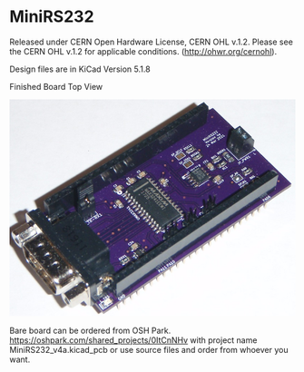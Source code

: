 # MiniRS232

Released under CERN Open Hardware License, CERN OHL v.1.2.
Please see the CERN OHL v.1.2 for applicable conditions. (http://ohwr.org/cernohl).

Design files are in KiCad Version 5.1.8

Finished Board Top View

![alt text](https://github.com/Sd4Projects/MiniRS232/blob/main/MiniRS232Top.jpg?raw=true "finishedboard")

Bare board can be ordered from OSH Park. https://oshpark.com/shared_projects/0ItCnNHv with project name MiniRS232_v4a.kicad_pcb or use source files and order from whoever you want.

